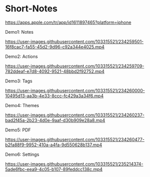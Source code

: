 # Short-Notes

https://apps.apple.com/tr/app/id1611897465?platform=iphone

Demo1: Notes

https://user-images.githubusercontent.com/103315521/234259501-16f8cac7-fa55-45d2-9d96-c92a344e4025.mp4

Demo2: Actions

https://user-images.githubusercontent.com/103315521/234259709-782ddeaf-e7d8-4092-9521-48bbd2f92752.mp4

Demo3: Tags

https://user-images.githubusercontent.com/103315521/234260000-10495d13-aa3b-4e33-8ccc-fc429a3a34f6.mp4

Demo4: Themes

https://user-images.githubusercontent.com/103315521/234260237-bad2f45a-2b23-4d0e-9aaf-d30b909e28a8.mp4

Demo5: PDF

https://user-images.githubusercontent.com/103315521/234260477-b2fa88f9-9952-410a-a4fa-9d550628b137.mp4

Demo6: Settings

https://user-images.githubusercontent.com/103315521/235214374-5ade6fbc-eea9-4c05-b107-89feddcc138c.mp4
